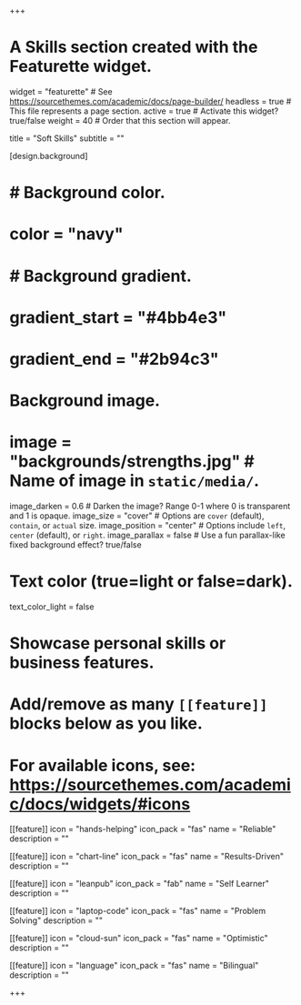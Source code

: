 +++
# A Skills section created with the Featurette widget.
widget = "featurette"  # See https://sourcethemes.com/academic/docs/page-builder/
headless = true  # This file represents a page section.
active = true  # Activate this widget? true/false
weight = 40  # Order that this section will appear.

title = "Soft Skills"
subtitle = ""


[design.background]
  # # Background color.
  # color = "navy"

  # # Background gradient.
  # gradient_start = "#4bb4e3"
  # gradient_end = "#2b94c3"

  # Background image.
  # image = "backgrounds/strengths.jpg"  # Name of image in `static/media/`.
  image_darken = 0.6  # Darken the image? Range 0-1 where 0 is transparent and 1 is opaque.
  image_size = "cover"  #  Options are `cover` (default), `contain`, or `actual` size.
  image_position = "center"  # Options include `left`, `center` (default), or `right`.
  image_parallax = false  # Use a fun parallax-like fixed background effect? true/false

  # Text color (true=light or false=dark).
  text_color_light = false

# Showcase personal skills or business features.
#
# Add/remove as many `[[feature]]` blocks below as you like.
#
# For available icons, see: https://sourcethemes.com/academic/docs/widgets/#icons

[[feature]]
  icon = "hands-helping"
  icon_pack = "fas"
  name = "Reliable"
  description = ""

[[feature]]
  icon = "chart-line"
  icon_pack = "fas"
  name = "Results-Driven"
  description = ""

[[feature]]
  icon = "leanpub"
  icon_pack = "fab"
  name = "Self Learner"
  description = ""

[[feature]]
  icon = "laptop-code"
  icon_pack = "fas"
  name = "Problem Solving"
  description = ""

[[feature]]
  icon = "cloud-sun"
  icon_pack = "fas"
  name = "Optimistic"
  description = ""

[[feature]]
  icon = "language"
  icon_pack = "fas"
  name = "Bilingual"
  description = ""

+++
